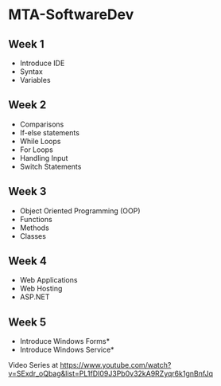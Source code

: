 # MTA-SoftwareDev
## Week 1
*	Introduce IDE
*	Syntax
* Variables

## Week 2
*	Comparisons
*	If-else statements
*	While Loops
* For Loops
* Handling Input
* Switch Statements

## Week 3
*	Object Oriented Programming (OOP)
* Functions
* Methods
* Classes

## Week 4
* Web Applications
* Web Hosting
* ASP.NET

## Week 5
*	Introduce Windows Forms*
*	Introduce Windows Service*

Video Series at https://www.youtube.com/watch?v=SExdr_oQbag&list=PL1fDI09J3Pb0v32kA9RZyqr6k1gnBnfJq 
